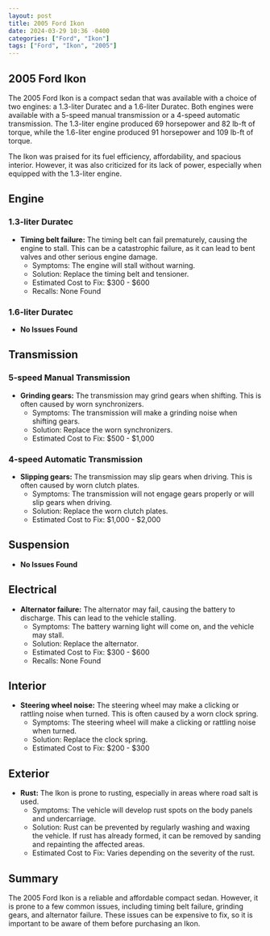 ```yaml
---
layout: post
title: 2005 Ford Ikon
date: 2024-03-29 10:36 -0400
categories: ["Ford", "Ikon"]
tags: ["Ford", "Ikon", "2005"]
---
```

## 2005 Ford Ikon

The 2005 Ford Ikon is a compact sedan that was available with a choice of two engines: a 1.3-liter Duratec and a 1.6-liter Duratec. Both engines were available with a 5-speed manual transmission or a 4-speed automatic transmission. The 1.3-liter engine produced 69 horsepower and 82 lb-ft of torque, while the 1.6-liter engine produced 91 horsepower and 109 lb-ft of torque.

The Ikon was praised for its fuel efficiency, affordability, and spacious interior. However, it was also criticized for its lack of power, especially when equipped with the 1.3-liter engine.

## Engine

### 1.3-liter Duratec

- **Timing belt failure:** The timing belt can fail prematurely, causing the engine to stall. This can be a catastrophic failure, as it can lead to bent valves and other serious engine damage.
  - Symptoms: The engine will stall without warning.
  - Solution: Replace the timing belt and tensioner.
  - Estimated Cost to Fix: $300 - $600
  - Recalls: None Found

### 1.6-liter Duratec

- **No Issues Found**

## Transmission

### 5-speed Manual Transmission

- **Grinding gears:** The transmission may grind gears when shifting. This is often caused by worn synchronizers.
  - Symptoms: The transmission will make a grinding noise when shifting gears.
  - Solution: Replace the worn synchronizers.
  - Estimated Cost to Fix: $500 - $1,000

### 4-speed Automatic Transmission

- **Slipping gears:** The transmission may slip gears when driving. This is often caused by worn clutch plates.
  - Symptoms: The transmission will not engage gears properly or will slip gears when driving.
  - Solution: Replace the worn clutch plates.
  - Estimated Cost to Fix: $1,000 - $2,000

## Suspension

- **No Issues Found**

## Electrical

- **Alternator failure:** The alternator may fail, causing the battery to discharge. This can lead to the vehicle stalling.
  - Symptoms: The battery warning light will come on, and the vehicle may stall.
  - Solution: Replace the alternator.
  - Estimated Cost to Fix: $300 - $600
  - Recalls: None Found

## Interior

- **Steering wheel noise:** The steering wheel may make a clicking or rattling noise when turned. This is often caused by a worn clock spring.
  - Symptoms: The steering wheel will make a clicking or rattling noise when turned.
  - Solution: Replace the clock spring.
  - Estimated Cost to Fix: $200 - $300

## Exterior

- **Rust:** The Ikon is prone to rusting, especially in areas where road salt is used.
  - Symptoms: The vehicle will develop rust spots on the body panels and undercarriage.
  - Solution: Rust can be prevented by regularly washing and waxing the vehicle. If rust has already formed, it can be removed by sanding and repainting the affected areas.
  - Estimated Cost to Fix: Varies depending on the severity of the rust.

## Summary

The 2005 Ford Ikon is a reliable and affordable compact sedan. However, it is prone to a few common issues, including timing belt failure, grinding gears, and alternator failure. These issues can be expensive to fix, so it is important to be aware of them before purchasing an Ikon.
